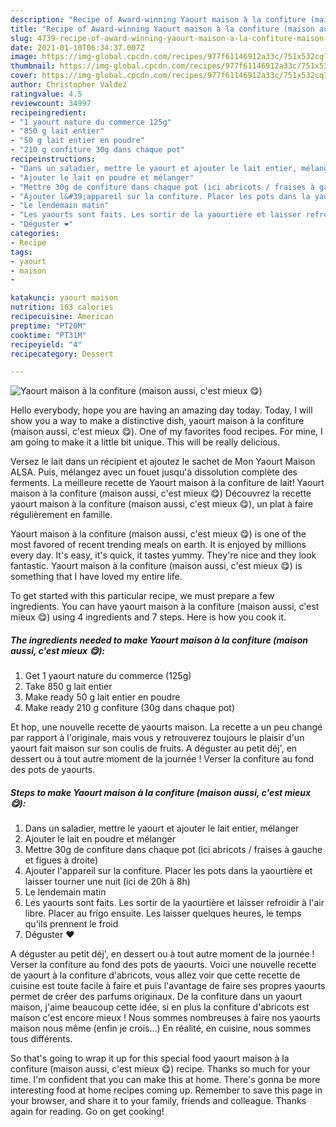 ```yaml
---
description: "Recipe of Award-winning Yaourt maison à la confiture (maison aussi, c&amp;#39;est mieux 😋)"
title: "Recipe of Award-winning Yaourt maison à la confiture (maison aussi, c&amp;#39;est mieux 😋)"
slug: 4739-recipe-of-award-winning-yaourt-maison-a-la-confiture-maison-aussi-c-and-39-est-mieux
date: 2021-01-10T06:34:37.007Z
image: https://img-global.cpcdn.com/recipes/977f61146912a33c/751x532cq70/yaourt-maison-a-la-confiture-maison-aussi-cest-mieux-😋-photo-principale-de-la-recette.jpg
thumbnail: https://img-global.cpcdn.com/recipes/977f61146912a33c/751x532cq70/yaourt-maison-a-la-confiture-maison-aussi-cest-mieux-😋-photo-principale-de-la-recette.jpg
cover: https://img-global.cpcdn.com/recipes/977f61146912a33c/751x532cq70/yaourt-maison-a-la-confiture-maison-aussi-cest-mieux-😋-photo-principale-de-la-recette.jpg
author: Christopher Valdez
ratingvalue: 4.5
reviewcount: 34997
recipeingredient:
- "1 yaourt nature du commerce 125g"
- "850 g lait entier"
- "50 g lait entier en poudre"
- "210 g confiture 30g dans chaque pot"
recipeinstructions:
- "Dans un saladier, mettre le yaourt et ajouter le lait entier, mélanger"
- "Ajouter le lait en poudre et mélanger"
- "Mettre 30g de confiture dans chaque pot (ici abricots / fraises à gauche et figues à droite)"
- "Ajouter l&#39;appareil sur la confiture. Placer les pots dans la yaourtière et laisser tourner une nuit (ici de 20h à 8h)"
- "Le lendemain matin"
- "Les yaourts sont faits. Les sortir de la yaourtière et laisser refroidir à l&#39;air libre. Placer au frigo ensuite. Les laisser quelques heures, le temps qu&#39;ils prennent le froid"
- "Déguster ❤️"
categories:
- Recipe
tags:
- yaourt
- maison
- 

katakunci: yaourt maison  
nutrition: 163 calories
recipecuisine: American
preptime: "PT20M"
cooktime: "PT31M"
recipeyield: "4"
recipecategory: Dessert

---
```



![Yaourt maison à la confiture (maison aussi, c&#39;est mieux 😋)](https://img-global.cpcdn.com/recipes/977f61146912a33c/751x532cq70/yaourt-maison-a-la-confiture-maison-aussi-cest-mieux-😋-photo-principale-de-la-recette.jpg)

Hello everybody, hope you are having an amazing day today. Today, I will show you a way to make a distinctive dish, yaourt maison à la confiture (maison aussi, c&#39;est mieux 😋). One of my favorites food recipes. For mine, I am going to make it a little bit unique. This will be really delicious.

Versez le lait dans un récipient et ajoutez le sachet de Mon Yaourt Maison ALSA. Puis, mélangez avec un fouet jusqu&#39;à dissolution complète des ferments. La meilleure recette de Yaourt maison à la confiture de lait! Yaourt maison à la confiture (maison aussi, c&#39;est mieux 😋) Découvrez la recette yaourt maison à la confiture (maison aussi, c&#39;est mieux 😋), un plat à faire régulièrement en famille.

Yaourt maison à la confiture (maison aussi, c&#39;est mieux 😋) is one of the most favored of recent trending meals on earth. It is enjoyed by millions every day. It's easy, it's quick, it tastes yummy. They're nice and they look fantastic. Yaourt maison à la confiture (maison aussi, c&#39;est mieux 😋) is something that I have loved my entire life.


To get started with this particular recipe, we must prepare a few ingredients. You can have yaourt maison à la confiture (maison aussi, c&#39;est mieux 😋) using 4 ingredients and 7 steps. Here is how you cook it.

<!--inarticleads1-->

##### The ingredients needed to make Yaourt maison à la confiture (maison aussi, c&#39;est mieux 😋):

1. Get 1 yaourt nature du commerce (125g)
1. Take 850 g lait entier
1. Make ready 50 g lait entier en poudre
1. Make ready 210 g confiture (30g dans chaque pot)


Et hop, une nouvelle recette de yaourts maison. La recette a un peu changé par rapport à l&#39;originale, mais vous y retrouverez toujours le plaisir d&#39;un yaourt fait maison sur son coulis de fruits. A déguster au petit déj&#39;, en dessert ou à tout autre moment de la journée ! Verser la confiture au fond des pots de yaourts. 

<!--inarticleads2-->

##### Steps to make Yaourt maison à la confiture (maison aussi, c&#39;est mieux 😋):

1. Dans un saladier, mettre le yaourt et ajouter le lait entier, mélanger
1. Ajouter le lait en poudre et mélanger
1. Mettre 30g de confiture dans chaque pot (ici abricots / fraises à gauche et figues à droite)
1. Ajouter l&#39;appareil sur la confiture. Placer les pots dans la yaourtière et laisser tourner une nuit (ici de 20h à 8h)
1. Le lendemain matin
1. Les yaourts sont faits. Les sortir de la yaourtière et laisser refroidir à l&#39;air libre. Placer au frigo ensuite. Les laisser quelques heures, le temps qu&#39;ils prennent le froid
1. Déguster ❤️


A déguster au petit déj&#39;, en dessert ou à tout autre moment de la journée ! Verser la confiture au fond des pots de yaourts. Voici une nouvelle recette de yaourt à la confiture d&#39;abricots, vous allez voir que cette recette de cuisine est toute facile à faire et puis l&#39;avantage de faire ses propres yaourts permet de créer des parfums originaux. De la confiture dans un yaourt maison, j&#39;aime beaucoup cette idée, si en plus la confiture d&#39;abricots est maison c&#39;est encore mieux ! Nous sommes nombreuses à faire nos yaourts maison nous même (enfin je crois…) En réalité, en cuisine, nous sommes tous différents. 

So that's going to wrap it up for this special food yaourt maison à la confiture (maison aussi, c&#39;est mieux 😋) recipe. Thanks so much for your time. I'm confident that you can make this at home. There's gonna be more interesting food at home recipes coming up. Remember to save this page in your browser, and share it to your family, friends and colleague. Thanks again for reading. Go on get cooking!
